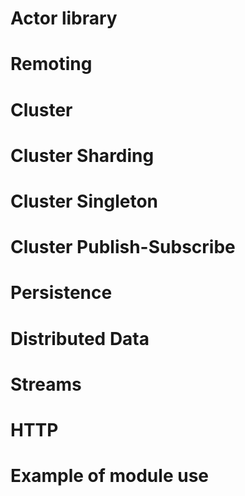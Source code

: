 
# Actor library
# Remoting
# Cluster
# Cluster Sharding
# Cluster Singleton
# Cluster Publish-Subscribe
# Persistence
# Distributed Data
# Streams
# HTTP
# Example of module use
